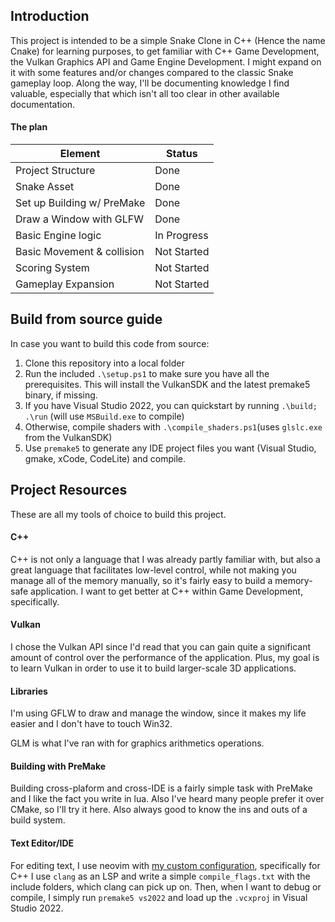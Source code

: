 ## Introduction

This project is intended to be a simple Snake Clone in C++ (Hence the name Cnake) for learning purposes, to get familiar with C++ Game Development, the Vulkan Graphics API and Game Engine Development. I might expand on it with some features and/or changes compared to the classic Snake gameplay loop. Along the way, I'll be documenting knowledge I find valuable, especially that which isn't all too clear in other available documentation.

#### The plan
| Element                    | Status        |
| ---                        | ---           |
| Project Structure          | Done          |
| Snake Asset                | Done          |
| Set up Building w/ PreMake | Done          |
| Draw a Window with GLFW    | Done          |
| Basic Engine logic         | In Progress   |
| Basic Movement & collision | Not Started   |
| Scoring System             | Not Started   |
| Gameplay Expansion         | Not Started   |

## Build from source guide

In case you want to build this code from source:

1. Clone this repository into a local folder
2. Run the included `.\setup.ps1` to make sure you have all the prerequisites. This will install the VulkanSDK and the latest premake5 binary, if missing.
3. If you have Visual Studio 2022, you can quickstart by running `.\build; .\run` (will use `MSBuild.exe` to compile)
4. Otherwise, compile shaders with `.\compile_shaders.ps1`(uses `glslc.exe` from the VulkanSDK)
5. Use `premake5` to generate any IDE project files you want (Visual Studio, gmake, xCode, CodeLite) and compile.

## Project Resources

These are all my tools of choice to build this project.

#### C++

C++ is not only a language that I was already partly familiar with, but also a great language that facilitates low-level control, while not making you manage all of the memory manually, so it's fairly easy to build a memory-safe application. I want to get better at C++ within Game Development, specifically.

#### Vulkan

I chose the Vulkan API since I'd read that you can gain quite a significant amount of control over the performance of the application. Plus, my goal is to learn Vulkan in order to use it to build larger-scale 3D applications.

#### Libraries

I'm using GFLW to draw and manage the window, since it makes my life easier and I don't have to touch Win32.

GLM is what I've ran with for graphics arithmetics operations.

#### Building with PreMake

Building cross-plaform and cross-IDE is a fairly simple task with PreMake and I like the fact you write in lua. Also I've heard many people prefer it over CMake, so I'll try it here. Also always good to know the ins and outs of a build system.

#### Text Editor/IDE

For editing text, I use neovim with [my custom configuration](https://github.com/FlyMandi/dotfiles/tree/main/nvim/), specifically for C++ I use `clang` as an LSP and write a simple `compile_flags.txt` with the include folders, which clang can pick up on. Then, when I want to debug or compile, I simply run `premake5 vs2022` and load up the `.vcxproj` in Visual Studio 2022.
